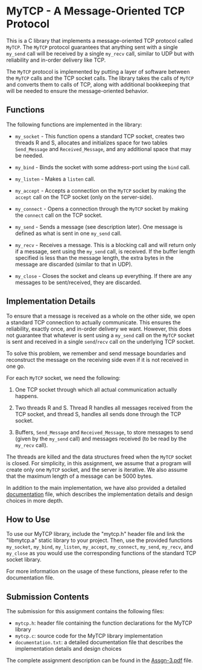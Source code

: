 # MyTCP - A Message-Oriented TCP Protocol

This is a C library that implements a message-oriented TCP protocol called `MyTCP`. The `MyTCP` protocol guarantees that anything sent with a single `my_send` call will be received by a single `my_recv` call, similar to UDP but with reliability and in-order delivery like TCP.

The `MyTCP` protocol is implemented by putting a layer of software between the `MyTCP` calls and the TCP socket calls. The library takes the calls of `MyTCP` and converts them to calls of TCP, along with additional bookkeeping that will be needed to ensure the message-oriented behavior.

## Functions
The following functions are implemented in the library:

- `my_socket` - This function opens a standard TCP socket, creates two threads R and S, allocates and initializes space for two tables `Send_Message` and `Received_Message`, and any additional space that may be needed.

- `my_bind` - Binds the socket with some address-port using the `bind` call.

- `my_listen` - Makes a `listen` call.

- `my_accept` - Accepts a connection on the `MyTCP` socket by making the `accept` call on the TCP socket (only on the server-side).

- `my_connect` - Opens a connection through the `MyTCP` socket by making the `connect` call on the TCP socket.

- `my_send` - Sends a message (see description later). One message is defined as what is sent in one `my_send` call.

- `my_recv` - Receives a message. This is a blocking call and will return only if a message, sent using the `my_send` call, is received. If the buffer length specified is less than the message length, the extra bytes in the message are discarded (similar to that in UDP).

- `my_close` - Closes the socket and cleans up everything. If there are any messages to be sent/received, they are discarded.

## Implementation Details
To ensure that a message is received as a whole on the other side, we open a standard TCP connection to actually communicate. This ensures the reliability, exactly once, and in-order delivery we want. However, this does not guarantee that whatever is sent using a `my_send` call on the `MyTCP` socket is sent and received in a single `send`/`recv` call on the underlying TCP socket. 

To solve this problem, we remember and send message boundaries and reconstruct the message on the receiving side even if it is not received in one go.

For each `MyTCP` socket, we need the following:

1. One TCP socket through which all actual communication actually happens.

2. Two threads R and S. Thread R handles all messages received from the TCP socket, and thread S, handles all sends done through the TCP socket.

3. Buffers, `Send_Message` and `Received_Message`, to store messages to send (given by the `my_send` call) and messages received (to be read by the `my_recv` call).

The threads are killed and the data structures freed when the `MyTCP` socket is closed. For simplicity, in this assignment, we assume that a program will create only one `MyTCP` socket, and the server is iterative. We also assume that the maximum length of a message can be 5000 bytes.

In addition to the main implementation, we have also provided a detailed [documentation](documentation.txt) file, which describes the implementation details and design choices in more depth.

## How to Use

To use our MyTCP library, include the "mytcp.h" header file and link the "libmytcp.a" static library to your project. Then, use the provided functions `my_socket`, `my_bind`, `my_listen`, `my_accept`, `my_connect`, `my_send`, `my_recv`, and `my_close` as you would use the corresponding functions of the standard TCP socket library.

For more information on the usage of these functions, please refer to the documentation file.

## Submission Contents

The submission for this assignment contains the following files:

- `mytcp.h`: header file containing the function declarations for the MyTCP library
- `mytcp.c`: source code for the MyTCP library implementation
- `documentation.txt`: a detailed documentation file that describes the implementation details and design choices

The complete assignment description can be found in the [Assgn-3.pdf](Assgn-3.pdf) file.